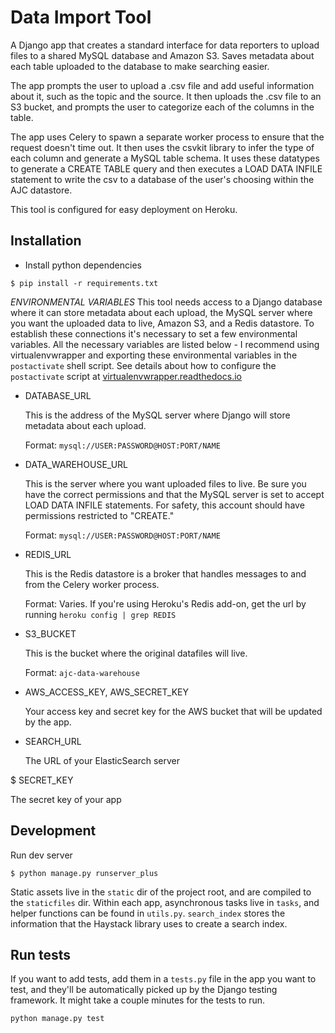 Data Import Tool
=====

A Django app that creates a standard interface for data reporters to upload files to a shared MySQL database and Amazon S3. Saves metadata about each table uploaded to the database to make searching easier.

The app prompts the user to upload a .csv file and add useful information about it, such as the topic and the source. It then uploads the .csv file to an S3 bucket, and prompts the user to categorize each of the columns in the table.

The app uses Celery to spawn a separate worker process to ensure that the request doesn't time out. It then uses the csvkit library to infer the type of each column and generate a MySQL table schema. It uses these datatypes to generate a CREATE TABLE query and then executes a LOAD DATA INFILE statement to write the csv to a database of the user's choosing within the AJC datastore. 

This tool is configured for easy deployment on Heroku.

Installation
---
* Install python dependencies

```
$ pip install -r requirements.txt
```

*ENVIRONMENTAL VARIABLES*
This tool needs access to a Django database where it can store metadata about each upload, the MySQL server where you want the uploaded data to live, Amazon S3, and a Redis datastore. To establish these connections it's necessary to set a few environmental variables. All the necessary variables are listed below - I recommend using virtualenvwrapper and exporting these environmental variables in the `postactivate` shell script. See details about how to configure the `postactivate` script at [virtualenvwrapper.readthedocs.io](http://virtualenvwrapper.readthedocs.io/en/latest/scripts.html)

* DATABASE_URL

  This is the address of the MySQL server where Django will store metadata about each upload.
  
  Format: `mysql://USER:PASSWORD@HOST:PORT/NAME`

* DATA_WAREHOUSE_URL

  This is the server where you want uploaded files to live. Be sure you have the correct permissions and that the MySQL server is set to accept LOAD DATA INFILE statements. For safety, this account should have permissions restricted to "CREATE."

  Format: `mysql://USER:PASSWORD@HOST:PORT/NAME`

* REDIS_URL

  This is the Redis datastore is a broker that handles messages to and from the Celery worker process.

  Format: Varies. If you're using Heroku's Redis add-on, get the url by running `heroku config | grep REDIS`

* S3_BUCKET

  This is the bucket where the original datafiles will live.

  Format: `ajc-data-warehouse`

* AWS_ACCESS_KEY, AWS_SECRET_KEY

  Your access key and secret key for the AWS bucket that will be updated by the app.

* SEARCH_URL

  The URL of your ElasticSearch server

$ SECRET_KEY

  The secret key of your app

Development
---
Run dev server

```
$ python manage.py runserver_plus
```

Static assets live in the `static` dir of the project root, and are compiled to the `staticfiles` dir. Within each app, asynchronous tasks live in `tasks`, and helper functions can be found in `utils.py`. `search_index` stores the information that the Haystack library uses to create a search index.

Run tests
---
If you want to add tests, add them in a `tests.py` file in the app you want to test, and they'll be automatically picked up by the Django testing framework. It might take a couple minutes for the tests to run.

`python manage.py test`
